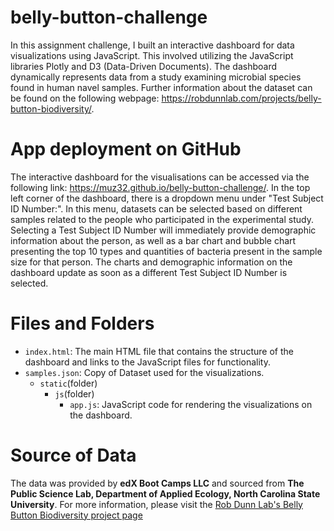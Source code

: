 # belly-button-challenge

In this assignment challenge, I built an interactive dashboard for data visualizations using JavaScript. This involved utilizing the JavaScript libraries Plotly and D3 (Data-Driven Documents). The dashboard dynamically represents data from a study examining microbial species found in human navel samples. Further information about the dataset can be found on the following webpage: https://robdunnlab.com/projects/belly-button-biodiversity/.

# App deployment on GitHub
The interactive dashboard for the visualisations can be accessed via the following link: https://muz32.github.io/belly-button-challenge/.
In the top left corner of the dashboard, there is a dropdown menu under "Test Subject ID Number:". In this menu, datasets can be selected based on different samples related to the people who participated in the experimental study. Selecting a Test Subject ID Number will immediately provide demographic information about the person, as well as a bar chart and bubble chart presenting the top 10 types and quantities of bacteria present in the sample size for that person. The charts and demographic information on the dashboard update as soon as a different Test Subject ID Number is selected.

# Files and Folders
- `index.html`: The main HTML file that contains the structure of the dashboard and links to the JavaScript files for functionality.
- `samples.json`: Copy of Dataset used for the visualizations.
  - `static`(folder)
    - `js`(folder)
      - `app.js`: JavaScript code for rendering the visualizations on the dashboard.

# Source of Data
The data was provided by **edX Boot Camps LLC** and sourced from **The Public Science Lab, Department of Applied Ecology, North Carolina State University**. For more information, please visit the [Rob Dunn Lab's Belly Button Biodiversity project page](https://robdunnlab.com/projects/belly-button-biodiversity/results-and-data)
